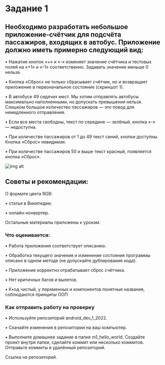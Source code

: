 # Задание 1

## Необходимо разработать небольшое приложение-счётчик для подсчёта пассажиров, входящих в автобус. Приложение должно иметь примерно следующий вид:

• Нажатие кнопок «+» и «-» изменяет значение счётчика и тестовых полей на «+1» и «-1» соответственно. Задавать значение меньше 0 нельзя.

• Кнопка «Сброс» не только сбрасывает счётчик, но и возвращает приложение в первоначальное состояние (скриншот 1).

• В автобусе 49 сидячих мест. Мы хотим отправлять автобусы максимально наполненными, но допускать превышения нельзя. Слишком большое количество пассажиров — это повод для немедленного отправления.

• Если все места свободны, текст по середине — зелёный, кнопка «-» — недоступна.

• При количестве пассажиров от 1 до 49 текст синий, кнопки доступны. Кнопка «Сброс» невидимая.

• При количестве пассажиров 50 и выше текст красный, появляется кнопка «Сброс».

![img alt](.img/)

## Советы и рекомендации:

О формате цвета RGB:

• статья в Википедии;

• онлайн-конвертер.

Остальные материалы приложены к урокам.

### Что оценивается:

• Работа приложения соответствует описанию.

• Обработка текущего значения и изменение состояния программы описано в одном методе (не допускайте дублирования кода).

• Приложение корректно отрабатывает сброс счётчика.

• Нет критичных багов и вылетов.

• К•од чистый, у переменных и компонентов понятные названия, соблюдаются принципы ООП

### Как отправить работу на проверку

• Используйте репозиторий android_dev_1_2022.

• Скачайте изменения в репозитории на ваш компьютер.

• Выполните домашнее задание в папке m1_hello_world. Создайте проект внутри папки, сделайте коммит или несколько коммитов. Отправьте коммиты в удалённый репозиторий.

Ссылка на репозиторий.